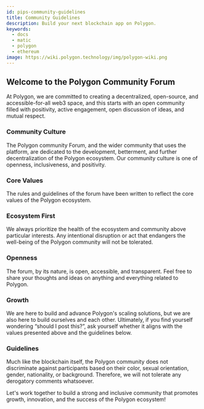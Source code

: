 ```yaml
---
id: pips-community-guidelines
title: Community Guidelines
description: Build your next blockchain app on Polygon.
keywords:
  - docs
  - matic
  - polygon
  - ethereum
image: https://wiki.polygon.technology/img/polygon-wiki.png
---
```


## Welcome to the Polygon Community Forum

At Polygon, we are committed to creating a decentralized, open-source, and
accessible-for-all web3 space, and this starts with an open community filled
with positivity, active engagement, open discussion of ideas, and mutual respect.

### Community Culture

The Polygon community Forum, and the wider community that uses the platform, are
dedicated to the development, betterment, and further decentralization of the Polygon
ecosystem. Our community culture is one of openness, inclusiveness, and positivity.

### Core Values

The rules and guidelines of the forum have been written to reflect the core values of
the Polygon ecosystem.

### Ecosystem First

We always prioritize the health of the ecosystem and community above particular interests.
Any intentional disruption or act that endangers the well-being of the Polygon community
will not be tolerated.

### Openness

The forum, by its nature, is open, accessible, and transparent. Feel free to share your
thoughts and ideas on anything and everything related to Polygon.

### Growth

We are here to build and advance Polygon's scaling solutions, but we are also here to build
ourselves and each other. Ultimately, if you find yourself wondering “should I post this?”,
ask yourself whether it aligns with the values presented above and the guidelines below.

### Guidelines

Much like the blockchain itself, the Polygon community does not discriminate against
participants based on their color, sexual orientation, gender, nationality, or background.
Therefore, we will not tolerate any derogatory comments whatsoever.

Let's work together to build a strong and inclusive community that promotes growth, innovation,
and the success of the Polygon ecosystem!

